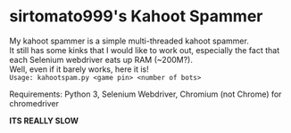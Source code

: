 # sirtomato999's Kahoot Spammer
My kahoot spammer is a simple multi-threaded kahoot spammer.   
It still has some kinks that I would like to work out, especially the fact that each Selenium webdriver eats up RAM (~200M?).   
Well, even if it barely works, here it is!    
`Usage: kahootspam.py <game pin> <number of bots>`
   
   Requirements: Python 3, Selenium Webdriver, Chromium (not Chrome) for chromedriver

**ITS REALLY SLOW**
 
